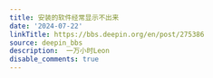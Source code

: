 ```yaml
---
title: 安装的软件经常显示不出来
date: '2024-07-22'
linkTitle: https://bbs.deepin.org/en/post/275386
source: deepin_bbs
description:  一万小时Leon 
disable_comments: true
---
```


